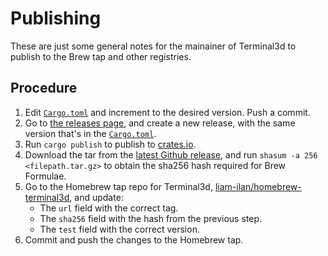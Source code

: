 # Publishing
These are just some general notes for the mainainer of Terminal3d to publish to the Brew tap and other registries.

## Procedure
1) Edit [`Cargo.toml`](./Cargo.toml) and increment to the desired version. Push a commit.
2) Go to [the releases page](https://github.com/liam-ilan/terminal3d/releases), and create a new release, with the same version that's in the [`Cargo.toml`](./Cargo.toml).
3) Run `cargo publish` to publish to [crates.io](https://crates.io/crates/terminal3d).
4) Download the tar from the [latest Github release](https://github.com/liam-ilan/terminal3d/releases), and run `shasum -a 256 <filepath.tar.gz>` to obtain the sha256 hash required for Brew Formulae.
5) Go to the Homebrew tap repo for Terminal3d, [liam-ilan/homebrew-terminal3d](https://github.com/liam-ilan/homebrew-terminal3d), and update:
    - The `url` field with the correct tag.
    - The `sha256` field with the hash from the previous step.
    - The `test` field with the correct version.
6) Commit and push the changes to the Homebrew tap.